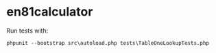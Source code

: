 # en81calculator

Run tests with:
```
phpunit --bootstrap src\autoload.php tests\TableOneLookupTests.php
```
